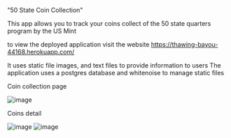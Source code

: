 "50 State Coin Collection" 

This app allows you to track your coins collect of the 50 state quarters 
program by the US Mint

to view the deployed application visit the website
https://thawing-bayou-44168.herokuapp.com/

It uses static file images, and text files to provide information to users
The application uses a postgres database and whitenoise to manage static files


Coin collection page

![image](https://cloud.githubusercontent.com/assets/22032833/25921373/c4271636-359a-11e7-9adc-01e91ba61870.png)


Coins detail

![image](https://cloud.githubusercontent.com/assets/22032833/25921410/e028a6f6-359a-11e7-9f86-5b1ee1cecb9c.png)
![image](https://cloud.githubusercontent.com/assets/22032833/25921425/f29069f0-359a-11e7-8f6d-77162459d2f7.png)
